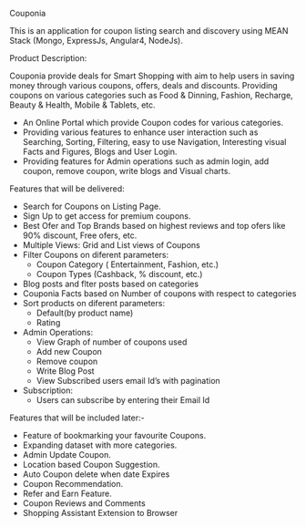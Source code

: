 Couponia

This is an application for coupon listing search and discovery using MEAN Stack (Mongo, ExpressJs, Angular4, NodeJs).

Product Description:

Couponia provide deals for Smart Shopping with aim to help users in saving money through various coupons, offers, deals and discounts. Providing coupons on various categories such as Food & Dinning, Fashion, Recharge, Beauty & Health, Mobile & Tablets, etc.

- An Online Portal which provide Coupon codes for various categories.
- Providing various features to enhance user interaction such as Searching,  Sorting, Filtering, easy to use Navigation, Interesting visual Facts and Figures, Blogs and User Login.
- Providing features for Admin operations such as admin login, add coupon, remove coupon, write blogs and Visual charts.

Features that will be delivered:

- Search for Coupons on Listing Page.
- Sign Up to get access for premium coupons.
- Best Ofer and Top Brands based on highest reviews and top ofers like 90% discount, Free ofers, etc.
- Multiple Views: Grid and List views of Coupons
- Filter Coupons on diferent parameters:
    - Coupon Category ( Entertainment, Fashion, etc.)
    - Coupon Types (Cashback, % discount, etc.)
- Blog posts and flter posts based on categories
- Couponia Facts based on Number of coupons with respect to categories
- Sort products on diferent parameters:
    - Default(by product name)
    - Rating
- Admin Operations:
    - View Graph of number of coupons used
    - Add new Coupon
    - Remove coupon
    - Write Blog Post
    - View Subscribed users email Id’s with pagination
- Subscription:
    - Users can subscribe by entering their Email Id

Features that will be included later:-

- Feature of bookmarking your favourite Coupons.
- Expanding dataset with more categories.
- Admin Update Coupon.
- Location based Coupon Suggestion.
- Auto Coupon delete when date Expires
- Coupon Recommendation.
- Refer and Earn Feature.
- Coupon Reviews and Comments
- Shopping Assistant Extension to Browser